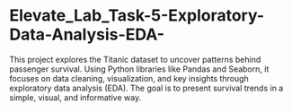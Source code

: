 # Elevate_Lab_Task-5-Exploratory-Data-Analysis-EDA-
This project explores the Titanic dataset to uncover patterns behind passenger survival. Using Python libraries like Pandas and Seaborn, it focuses on data cleaning, visualization, and key insights through exploratory data analysis (EDA). The goal is to present survival trends in a simple, visual, and informative way.
